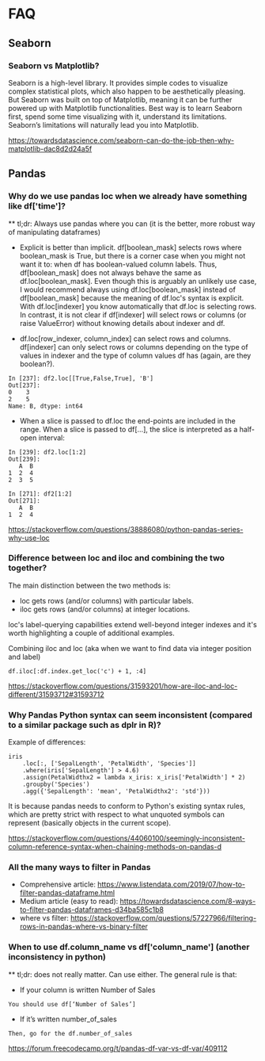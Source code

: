 # FAQ

## Seaborn
### Seaborn vs Matplotlib?
Seaborn is a high-level library. It provides simple codes to visualize complex statistical plots, which also happen to be aesthetically pleasing. But Seaborn was built on top of Matplotlib, meaning it can be further powered up with Matplotlib functionalities. Best way is to learn Seaborn first, spend some time visualizing with it, understand its limitations. Seaborn’s limitations will naturally lead you into Matplotlib.

https://towardsdatascience.com/seaborn-can-do-the-job-then-why-matplotlib-dac8d2d24a5f

## Pandas
### Why do we use pandas loc when we already have something like df['time']?
** tl;dr: Always use pandas where you can (it is the better, more robust way of manipulating dataframes)

- Explicit is better than implicit.
df[boolean_mask] selects rows where boolean_mask is True, but there is a corner case when you might not want it to: when df has boolean-valued column labels. Thus, df[boolean_mask] does not always behave the same as df.loc[boolean_mask]. Even though this is arguably an unlikely use case, I would recommend always using df.loc[boolean_mask] instead of df[boolean_mask] because the meaning of df.loc's syntax is explicit. With df.loc[indexer] you know automatically that df.loc is selecting rows. In contrast, it is not clear if df[indexer] will select rows or columns (or raise ValueError) without knowing details about indexer and df.


- df.loc[row_indexer, column_index] can select rows and columns. df[indexer] can only select rows or columns depending on the type of values in indexer and the type of column values df has (again, are they boolean?).
```
In [237]: df2.loc[[True,False,True], 'B']
Out[237]: 
0    3
2    5
Name: B, dtype: int64
```

- When a slice is passed to df.loc the end-points are included in the range. When a slice is passed to df[...], the slice is interpreted as a half-open interval:
```
In [239]: df2.loc[1:2]
Out[239]: 
   A  B
1  2  4
2  3  5

In [271]: df2[1:2]
Out[271]: 
   A  B
1  2  4
```

https://stackoverflow.com/questions/38886080/python-pandas-series-why-use-loc

### Difference between loc and iloc and combining the two together?
The main distinction between the two methods is:
- loc gets rows (and/or columns) with particular labels.
- iloc gets rows (and/or columns) at integer locations.

loc's label-querying capabilities extend well-beyond integer indexes and it's worth highlighting a couple of additional examples.

Combining iloc and loc (aka when we want to find data via integer position and label)
```
df.iloc[:df.index.get_loc('c') + 1, :4]
```

https://stackoverflow.com/questions/31593201/how-are-iloc-and-loc-different/31593712#31593712


### Why Pandas Python syntax can seem inconsistent (compared to a similar package such as dplr in R)?
Example of differences:
```
iris
    .loc[:, ['SepalLength', 'PetalWidth', 'Species']]
    .where(iris['SepalLength'] > 4.6)
    .assign(PetalWidthx2 = lambda x_iris: x_iris['PetalWidth'] * 2)
    .groupby('Species')
    .agg({'SepalLength': 'mean', 'PetalWidthx2': 'std'}))
```

It is because pandas needs to conform to Python's existing syntax rules, which are pretty strict with respect to what unquoted symbols can represent (basically objects in the current scope). 

https://stackoverflow.com/questions/44060100/seemingly-inconsistent-column-reference-syntax-when-chaining-methods-on-pandas-d


### All the many ways to filter in Pandas
- Comprehensive article: https://www.listendata.com/2019/07/how-to-filter-pandas-dataframe.html
- Medium article (easy to read): https://towardsdatascience.com/8-ways-to-filter-pandas-dataframes-d34ba585c1b8
- where vs filter: https://stackoverflow.com/questions/57227966/filtering-rows-in-pandas-where-vs-binary-filter

### When to use df.column_name vs df['column_name'] (another inconsistency in python)
** tl;dr: does not really matter. Can use either.
The general rule is that:

- If your column is written Number of Sales
```
You should use df[‘Number of Sales’]
```

- If it’s written number_of_sales
```
Then, go for the df.number_of_sales
```

https://forum.freecodecamp.org/t/pandas-df-var-vs-df-var/409112
